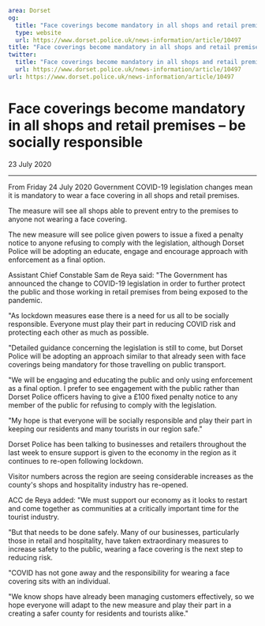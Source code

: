 ```yaml
area: Dorset
og:
  title: "Face coverings become mandatory in all shops and retail premises \u2013 be socially responsible"
  type: website
  url: https://www.dorset.police.uk/news-information/article/10497
title: "Face coverings become mandatory in all shops and retail premises \u2013 be socially responsible |"
twitter:
  title: "Face coverings become mandatory in all shops and retail premises \u2013 be socially responsible"
  url: https://www.dorset.police.uk/news-information/article/10497
url: https://www.dorset.police.uk/news-information/article/10497
```

# Face coverings become mandatory in all shops and retail premises – be socially responsible

23 July 2020

* * *

From Friday 24 July 2020 Government COVID-19 legislation changes mean it is mandatory to wear a face covering in all shops and retail premises.

The measure will see all shops able to prevent entry to the premises to anyone not wearing a face covering.

The new measure will see police given powers to issue a fixed a penalty notice to anyone refusing to comply with the legislation, although Dorset Police will be adopting an educate, engage and encourage approach with enforcement as a final option.

Assistant Chief Constable Sam de Reya said: "The Government has announced the change to COVID-19 legislation in order to further protect the public and those working in retail premises from being exposed to the pandemic.

"As lockdown measures ease there is a need for us all to be socially responsible. Everyone must play their part in reducing COVID risk and protecting each other as much as possible.

"Detailed guidance concerning the legislation is still to come, but Dorset Police will be adopting an approach similar to that already seen with face coverings being mandatory for those travelling on public transport.

"We will be engaging and educating the public and only using enforcement as a final option. I prefer to see engagement with the public rather than Dorset Police officers having to give a £100 fixed penalty notice to any member of the public for refusing to comply with the legislation.

"My hope is that everyone will be socially responsible and play their part in keeping our residents and many tourists in our region safe."

Dorset Police has been talking to businesses and retailers throughout the last week to ensure support is given to the economy in the region as it continues to re-open following lockdown.

Visitor numbers across the region are seeing considerable increases as the county's shops and hospitality industry has re-opened.

ACC de Reya added: "We must support our economy as it looks to restart and come together as communities at a critically important time for the tourist industry.

"But that needs to be done safely. Many of our businesses, particularly those in retail and hospitality, have taken extraordinary measures to increase safety to the public, wearing a face covering is the next step to reducing risk.

"COVID has not gone away and the responsibility for wearing a face covering sits with an individual.

"We know shops have already been managing customers effectively, so we hope everyone will adapt to the new measure and play their part in a creating a safer county for residents and tourists alike."
